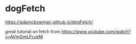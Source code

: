 # dogFetch
https://adamcbowman.github.io/dogFetch/

great tutorial on fetch from https://www.youtube.com/watch?v=AVmGmLFcukM
